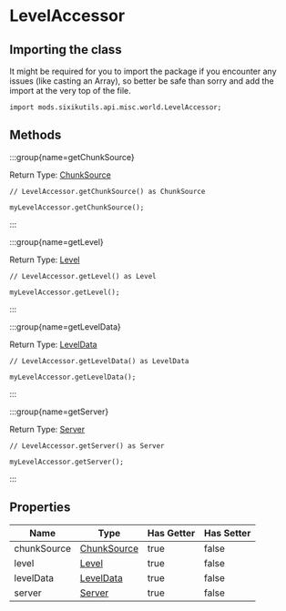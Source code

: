 # LevelAccessor

## Importing the class

It might be required for you to import the package if you encounter any issues (like casting an Array), so better be safe than sorry and add the import at the very top of the file.
```zenscript
import mods.sixikutils.api.misc.world.LevelAccessor;
```


## Methods

:::group{name=getChunkSource}

Return Type: [ChunkSource](/mods/sixikutils/utils/world/ChunkSource)

```zenscript
// LevelAccessor.getChunkSource() as ChunkSource

myLevelAccessor.getChunkSource();
```

:::

:::group{name=getLevel}

Return Type: [Level](/vanilla/api/world/Level)

```zenscript
// LevelAccessor.getLevel() as Level

myLevelAccessor.getLevel();
```

:::

:::group{name=getLevelData}

Return Type: [LevelData](/mods/sixikutils/utils/world/LevelData)

```zenscript
// LevelAccessor.getLevelData() as LevelData

myLevelAccessor.getLevelData();
```

:::

:::group{name=getServer}

Return Type: [Server](/mods/sixikutils/utils/game/Server)

```zenscript
// LevelAccessor.getServer() as Server

myLevelAccessor.getServer();
```

:::


## Properties

|    Name     |                          Type                           | Has Getter | Has Setter |
|-------------|---------------------------------------------------------|------------|------------|
| chunkSource | [ChunkSource](/mods/sixikutils/utils/world/ChunkSource) | true       | false      |
| level       | [Level](/vanilla/api/world/Level)                       | true       | false      |
| levelData   | [LevelData](/mods/sixikutils/utils/world/LevelData)     | true       | false      |
| server      | [Server](/mods/sixikutils/utils/game/Server)            | true       | false      |

